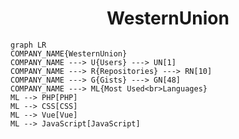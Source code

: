 <h1 align="center">WesternUnion</h1>

```mermaid
graph LR
COMPANY_NAME{WesternUnion}
COMPANY_NAME ---> U{Users} ---> UN[1]
COMPANY_NAME ---> R{Repositories} ---> RN[10]
COMPANY_NAME ---> G{Gists} ---> GN[48]
COMPANY_NAME ---> ML{Most Used<br>Languages}
ML --> PHP[PHP]
ML --> CSS[CSS]
ML --> Vue[Vue]
ML --> JavaScript[JavaScript]
```
